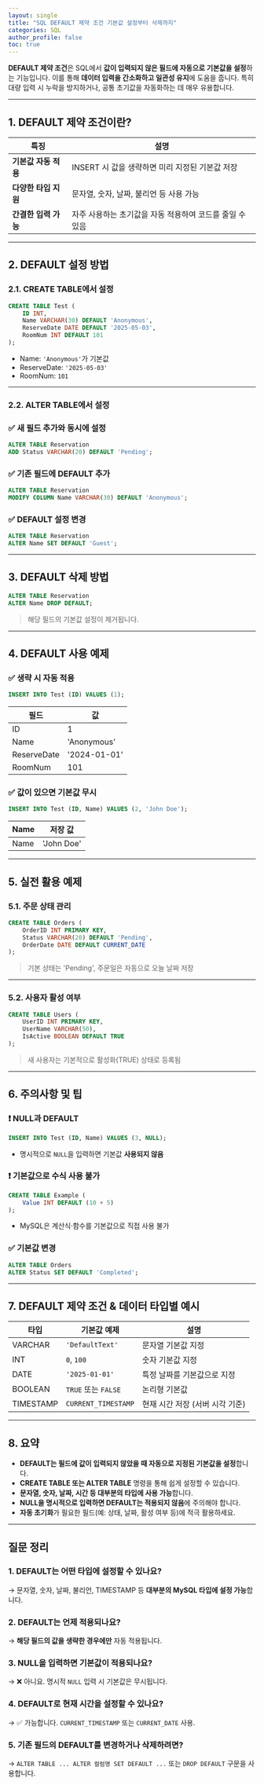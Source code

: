 ```yaml
---
layout: single
title: "SQL DEFAULT 제약 조건 기본값 설정부터 삭제까지"
categories: SQL
author_profile: false
toc: true
---
```


**DEFAULT 제약 조건**은 SQL에서 **값이 입력되지 않은 필드에 자동으로 기본값을 설정**하는 기능입니다. 이를 통해 **데이터 입력을 간소화하고 일관성 유지**에 도움을 줍니다. 특히 대량 입력 시 누락을 방지하거나, 공통 초기값을 자동화하는 데 매우 유용합니다.

------

## 1. DEFAULT 제약 조건이란?

| 특징                 | 설명                                                     |
| -------------------- | -------------------------------------------------------- |
| **기본값 자동 적용** | INSERT 시 값을 생략하면 미리 지정된 기본값 저장          |
| **다양한 타입 지원** | 문자열, 숫자, 날짜, 불리언 등 사용 가능                  |
| **간결한 입력 가능** | 자주 사용하는 초기값을 자동 적용하여 코드를 줄일 수 있음 |

------

## 2. DEFAULT 설정 방법

### 2.1. CREATE TABLE에서 설정

```sql
CREATE TABLE Test (
    ID INT,
    Name VARCHAR(30) DEFAULT 'Anonymous',
    ReserveDate DATE DEFAULT '2025-05-03',
    RoomNum INT DEFAULT 101
);
```

- Name: `'Anonymous'`가 기본값
- ReserveDate: `'2025-05-03'`
- RoomNum: `101`

------

### 2.2. ALTER TABLE에서 설정

### ✅ 새 필드 추가와 동시에 설정

```sql
ALTER TABLE Reservation
ADD Status VARCHAR(20) DEFAULT 'Pending';
```

### ✅ 기존 필드에 DEFAULT 추가

```sql
ALTER TABLE Reservation
MODIFY COLUMN Name VARCHAR(30) DEFAULT 'Anonymous';
```

### ✅ DEFAULT 설정 변경

```sql
ALTER TABLE Reservation
ALTER Name SET DEFAULT 'Guest';
```

------

## 3. DEFAULT 삭제 방법

```sql
ALTER TABLE Reservation
ALTER Name DROP DEFAULT;
```

> 해당 필드의 기본값 설정이 제거됩니다.

------

## 4. DEFAULT 사용 예제

### ✅ 생략 시 자동 적용

```sql
INSERT INTO Test (ID) VALUES (1);
```

| 필드        | 값           |
| ----------- | ------------ |
| ID          | 1            |
| Name        | 'Anonymous'  |
| ReserveDate | '2024-01-01' |
| RoomNum     | 101          |

### ✅ 값이 있으면 기본값 무시

```sql
INSERT INTO Test (ID, Name) VALUES (2, 'John Doe');
```

| Name | 저장 값    |
| ---- | ---------- |
| Name | 'John Doe' |

------

## 5. 실전 활용 예제

### 5.1. 주문 상태 관리

```sql
CREATE TABLE Orders (
    OrderID INT PRIMARY KEY,
    Status VARCHAR(20) DEFAULT 'Pending',
    OrderDate DATE DEFAULT CURRENT_DATE
);
```

> 기본 상태는 'Pending', 주문일은 자동으로 오늘 날짜 저장

------

### 5.2. 사용자 활성 여부

```sql
CREATE TABLE Users (
    UserID INT PRIMARY KEY,
    UserName VARCHAR(50),
    IsActive BOOLEAN DEFAULT TRUE
);
```

> 새 사용자는 기본적으로 활성화(TRUE) 상태로 등록됨

------

## 6. 주의사항 및 팁

### ❗ NULL과 DEFAULT

```sql
INSERT INTO Test (ID, Name) VALUES (3, NULL);
```

- 명시적으로 `NULL`을 입력하면 기본값 **사용되지 않음**

### ❗ 기본값으로 수식 사용 불가

```sql
CREATE TABLE Example (
    Value INT DEFAULT (10 + 5)
);
```

- MySQL은 계산식·함수를 기본값으로 직접 사용 불가

### ✅ 기본값 변경

```sql
ALTER TABLE Orders
ALTER Status SET DEFAULT 'Completed';
```

------

## 7. DEFAULT 제약 조건 & 데이터 타입별 예시

| 타입      | 기본값 예제         | 설명                            |
| --------- | ------------------- | ------------------------------- |
| VARCHAR   | `'DefaultText'`     | 문자열 기본값 지정              |
| INT       | `0`, `100`          | 숫자 기본값 지정                |
| DATE      | `'2025-01-01'`      | 특정 날짜를 기본값으로 지정     |
| BOOLEAN   | `TRUE` 또는 `FALSE` | 논리형 기본값                   |
| TIMESTAMP | `CURRENT_TIMESTAMP` | 현재 시간 저장 (서버 시각 기준) |

------

## 8. 요약

- **DEFAULT는 필드에 값이 입력되지 않았을 때 자동으로 지정된 기본값을 설정**합니다.
- **CREATE TABLE 또는 ALTER TABLE** 명령을 통해 쉽게 설정할 수 있습니다.
- **문자열, 숫자, 날짜, 시간 등 대부분의 타입에 사용 가능**합니다.
- **NULL을 명시적으로 입력하면 DEFAULT는 적용되지 않음**에 주의해야 합니다.
- **자동 초기화**가 필요한 필드(예: 상태, 날짜, 활성 여부 등)에 적극 활용하세요.

------

## 질문 정리

### 1. DEFAULT는 어떤 타입에 설정할 수 있나요?

→ 문자열, 숫자, 날짜, 불리언, TIMESTAMP 등 **대부분의 MySQL 타입에 설정 가능**합니다.

### 2. DEFAULT는 언제 적용되나요?

→ **해당 필드의 값을 생략한 경우에만** 자동 적용됩니다.

### 3. NULL을 입력하면 기본값이 적용되나요?

→ ❌ 아니요. 명시적 `NULL` 입력 시 기본값은 무시됩니다.

### 4. DEFAULT로 현재 시간을 설정할 수 있나요?

→ ✅ 가능합니다. `CURRENT_TIMESTAMP` 또는 `CURRENT_DATE` 사용.

### 5. 기존 필드의 DEFAULT를 변경하거나 삭제하려면?

→ `ALTER TABLE ... ALTER 컬럼명 SET DEFAULT ...` 또는 `DROP DEFAULT` 구문을 사용합니다.
